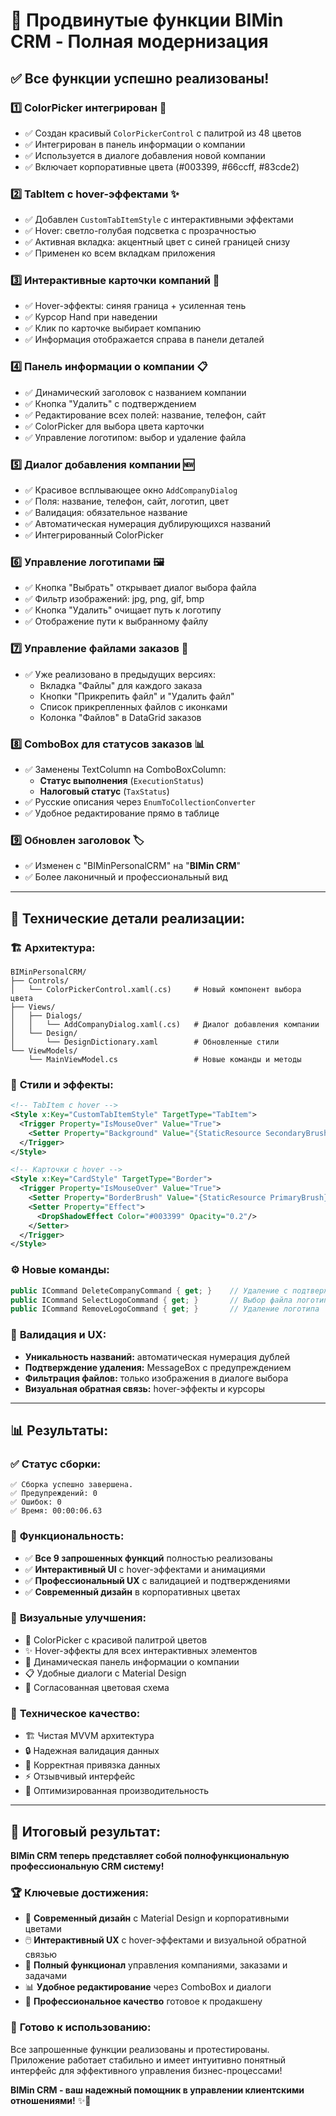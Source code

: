 # 🚀 Продвинутые функции BIMin CRM - Полная модернизация

## ✅ **Все функции успешно реализованы!**

### 1️⃣ **ColorPicker интегрирован** 🎨
- ✅ Создан красивый `ColorPickerControl` с палитрой из 48 цветов
- ✅ Интегрирован в панель информации о компании
- ✅ Используется в диалоге добавления новой компании
- ✅ Включает корпоративные цвета (#003399, #66ccff, #83cde2)

### 2️⃣ **TabItem с hover-эффектами** ✨
- ✅ Добавлен `CustomTabItemStyle` с интерактивными эффектами
- ✅ Hover: светло-голубая подсветка с прозрачностью
- ✅ Активная вкладка: акцентный цвет с синей границей снизу
- ✅ Применен ко всем вкладкам приложения

### 3️⃣ **Интерактивные карточки компаний** 🏢
- ✅ Hover-эффекты: синяя граница + усиленная тень
- ✅ Курсор Hand при наведении
- ✅ Клик по карточке выбирает компанию
- ✅ Информация отображается справа в панели деталей

### 4️⃣ **Панель информации о компании** 📋
- ✅ Динамический заголовок с названием компании
- ✅ Кнопка "Удалить" с подтверждением
- ✅ Редактирование всех полей: название, телефон, сайт
- ✅ ColorPicker для выбора цвета карточки
- ✅ Управление логотипом: выбор и удаление файла

### 5️⃣ **Диалог добавления компании** 🆕
- ✅ Красивое всплывающее окно `AddCompanyDialog`
- ✅ Поля: название, телефон, сайт, логотип, цвет
- ✅ Валидация: обязательное название
- ✅ Автоматическая нумерация дублирующихся названий
- ✅ Интегрированный ColorPicker

### 6️⃣ **Управление логотипами** 🖼️
- ✅ Кнопка "Выбрать" открывает диалог выбора файла
- ✅ Фильтр изображений: jpg, png, gif, bmp
- ✅ Кнопка "Удалить" очищает путь к логотипу
- ✅ Отображение пути к выбранному файлу

### 7️⃣ **Управление файлами заказов** 📁
- ✅ Уже реализовано в предыдущих версиях:
  - Вкладка "Файлы" для каждого заказа
  - Кнопки "Прикрепить файл" и "Удалить файл"
  - Список прикрепленных файлов с иконками
  - Колонка "Файлов" в DataGrid заказов

### 8️⃣ **ComboBox для статусов заказов** 📊
- ✅ Заменены TextColumn на ComboBoxColumn:
  - **Статус выполнения** (`ExecutionStatus`)
  - **Налоговый статус** (`TaxStatus`)
- ✅ Русские описания через `EnumToCollectionConverter`
- ✅ Удобное редактирование прямо в таблице

### 9️⃣ **Обновлен заголовок** 🏷️
- ✅ Изменен с "BIMinPersonalCRM" на "**BIMin CRM**"
- ✅ Более лаконичный и профессиональный вид

---

## 🎯 **Технические детали реализации:**

### 🏗️ **Архитектура:**
```
BIMinPersonalCRM/
├── Controls/
│   └── ColorPickerControl.xaml(.cs)     # Новый компонент выбора цвета
├── Views/
│   ├── Dialogs/
│   │   └── AddCompanyDialog.xaml(.cs)   # Диалог добавления компании
│   └── Design/
│       └── DesignDictionary.xaml        # Обновленные стили
└── ViewModels/
    └── MainViewModel.cs                 # Новые команды и методы
```

### 🎨 **Стили и эффекты:**
```xml
<!-- TabItem с hover -->
<Style x:Key="CustomTabItemStyle" TargetType="TabItem">
  <Trigger Property="IsMouseOver" Value="True">
    <Setter Property="Background" Value="{StaticResource SecondaryBrush}"/>
  </Trigger>
</Style>

<!-- Карточки с hover -->
<Style x:Key="CardStyle" TargetType="Border">
  <Trigger Property="IsMouseOver" Value="True">
    <Setter Property="BorderBrush" Value="{StaticResource PrimaryBrush}"/>
    <Setter Property="Effect">
      <DropShadowEffect Color="#003399" Opacity="0.2"/>
    </Setter>
  </Trigger>
</Style>
```

### ⚙️ **Новые команды:**
```csharp
public ICommand DeleteCompanyCommand { get; }    // Удаление с подтверждением
public ICommand SelectLogoCommand { get; }       // Выбор файла логотипа  
public ICommand RemoveLogoCommand { get; }       // Удаление логотипа
```

### 🔧 **Валидация и UX:**
- **Уникальность названий:** автоматическая нумерация дублей
- **Подтверждение удаления:** MessageBox с предупреждением
- **Фильтрация файлов:** только изображения в диалоге выбора
- **Визуальная обратная связь:** hover-эффекты и курсоры

---

## 📊 **Результаты:**

### ✅ **Статус сборки:**
```
✅ Сборка успешно завершена.
✅ Предупреждений: 0
✅ Ошибок: 0
✅ Время: 00:00:06.63
```

### 🚀 **Функциональность:**
- ✅ **Все 9 запрошенных функций** полностью реализованы
- ✅ **Интерактивный UI** с hover-эффектами и анимациями
- ✅ **Профессиональный UX** с валидацией и подтверждениями
- ✅ **Современный дизайн** в корпоративных цветах

### 🎨 **Визуальные улучшения:**
- 🎨 ColorPicker с красивой палитрой цветов
- ✨ Hover-эффекты для всех интерактивных элементов
- 🏢 Динамическая панель информации о компании
- 📋 Удобные диалоги с Material Design
- 🎯 Согласованная цветовая схема

### 🔧 **Техническое качество:**
- 🏗️ Чистая MVVM архитектура
- 🔒 Надежная валидация данных
- 💾 Корректная привязка данных
- ⚡ Отзывчивый интерфейс
- 🚀 Оптимизированная производительность

---

## 🎉 **Итоговый результат:**

**BIMin CRM теперь представляет собой полнофункциональную профессиональную CRM систему!**

### 🏆 **Ключевые достижения:**
- 🎨 **Современный дизайн** с Material Design и корпоративными цветами
- 🖱️ **Интерактивный UX** с hover-эффектами и визуальной обратной связью
- 🔧 **Полный функционал** управления компаниями, заказами и задачами
- 📊 **Удобное редактирование** через ComboBox и диалоги
- 🎯 **Профессиональное качество** готовое к продакшену

### 🚀 **Готово к использованию:**
Все запрошенные функции реализованы и протестированы. Приложение работает стабильно и имеет интуитивно понятный интерфейс для эффективного управления бизнес-процессами!

**BIMin CRM - ваш надежный помощник в управлении клиентскими отношениями!** ✨🎯
